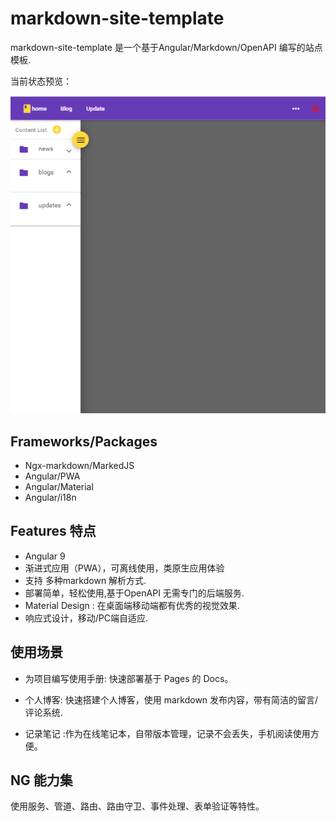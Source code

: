 # markdown-site-template

markdown-site-template 是一个基于Angular/Markdown/OpenAPI 编写的站点模板.

当前状态预览：

![current-state](./src/assets/images/overview-0.png)

## Frameworks/Packages 

- Ngx-markdown/MarkedJS
- Angular/PWA
- Angular/Material
- Angular/i18n 

## Features 特点

- Angular 9
- 渐进式应用（PWA），可离线使用，类原生应用体验
- 支持 多种markdown 解析方式.
- 部署简单，轻松使用,基于OpenAPI 无需专门的后端服务.
- Material Design : 在桌面端移动端都有优秀的视觉效果.
- 响应式设计，移动/PC端自适应.

## 使用场景

- 为项目编写使用手册: 快速部署基于 Pages 的 Docs。

- 个人博客: 快速搭建个人博客，使用 markdown 发布内容，带有简洁的留言/评论系统.

- 记录笔记 :作为在线笔记本，自带版本管理，记录不会丢失，手机阅读使用方便。

## NG 能力集

使用服务、管道、路由、路由守卫、事件处理、表单验证等特性。
